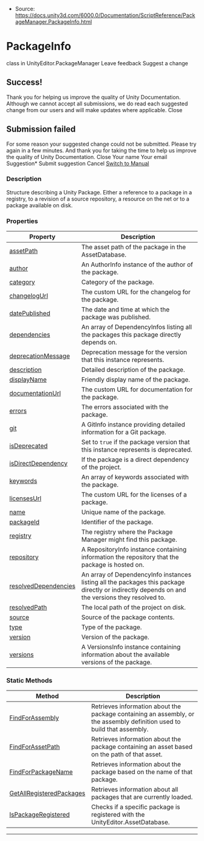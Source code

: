 * Source: https://docs.unity3d.com/6000.0/Documentation/ScriptReference/PackageManager.PackageInfo.html

# PackageInfo
class in UnityEditor.PackageManager
Leave feedback
Suggest a change
## Success!
Thank you for helping us improve the quality of Unity Documentation. Although we cannot accept all submissions, we do read each suggested change from our users and will make updates where applicable.
Close
## Submission failed
For some reason your suggested change could not be submitted. Please <a>try again</a> in a few minutes. And thank you for taking the time to help us improve the quality of Unity Documentation.
Close
Your name Your email Suggestion* Submit suggestion
Cancel
[Switch to Manual](https://docs.unity3d.com/6000.0/Documentation/Manual/class-PackageManager.html "Go to PackageManager Component in the Manual")
### Description
Structure describing a Unity Package.
Either a reference to a package in a registry, to a revision of a source repository, a resource on the net or to a package available on disk.
### Properties
Property | Description  
---|---  
[assetPath](https://docs.unity3d.com/6000.0/Documentation/ScriptReference/PackageManager.PackageInfo-assetPath.html) | The asset path of the package in the AssetDatabase.  
[author](https://docs.unity3d.com/6000.0/Documentation/ScriptReference/PackageManager.PackageInfo-author.html) | An AuthorInfo instance of the author of the package.  
[category](https://docs.unity3d.com/6000.0/Documentation/ScriptReference/PackageManager.PackageInfo-category.html) | Category of the package.  
[changelogUrl](https://docs.unity3d.com/6000.0/Documentation/ScriptReference/PackageManager.PackageInfo-changelogUrl.html) | The custom URL for the changelog for the package.  
[datePublished](https://docs.unity3d.com/6000.0/Documentation/ScriptReference/PackageManager.PackageInfo-datePublished.html) | The date and time at which the package was published.  
[dependencies](https://docs.unity3d.com/6000.0/Documentation/ScriptReference/PackageManager.PackageInfo-dependencies.html) | An array of DependencyInfos listing all the packages this package directly depends on.  
[deprecationMessage](https://docs.unity3d.com/6000.0/Documentation/ScriptReference/PackageManager.PackageInfo-deprecationMessage.html) | Deprecation message for the version that this instance represents.  
[description](https://docs.unity3d.com/6000.0/Documentation/ScriptReference/PackageManager.PackageInfo-description.html) | Detailed description of the package.  
[displayName](https://docs.unity3d.com/6000.0/Documentation/ScriptReference/PackageManager.PackageInfo-displayName.html) | Friendly display name of the package.  
[documentationUrl](https://docs.unity3d.com/6000.0/Documentation/ScriptReference/PackageManager.PackageInfo-documentationUrl.html) | The custom URL for documentation for the package.  
[errors](https://docs.unity3d.com/6000.0/Documentation/ScriptReference/PackageManager.PackageInfo-errors.html) | The errors associated with the package.  
[git](https://docs.unity3d.com/6000.0/Documentation/ScriptReference/PackageManager.PackageInfo-git.html) | A GitInfo instance providing detailed information for a Git package.  
[isDeprecated](https://docs.unity3d.com/6000.0/Documentation/ScriptReference/PackageManager.PackageInfo-isDeprecated.html) | Set to `true` if the package version that this instance represents is deprecated.  
[isDirectDependency](https://docs.unity3d.com/6000.0/Documentation/ScriptReference/PackageManager.PackageInfo-isDirectDependency.html) | If the package is a direct dependency of the project.  
[keywords](https://docs.unity3d.com/6000.0/Documentation/ScriptReference/PackageManager.PackageInfo-keywords.html) | An array of keywords associated with the package.  
[licensesUrl](https://docs.unity3d.com/6000.0/Documentation/ScriptReference/PackageManager.PackageInfo-licensesUrl.html) | The custom URL for the licenses of a package.  
[name](https://docs.unity3d.com/6000.0/Documentation/ScriptReference/PackageManager.PackageInfo-name.html) | Unique name of the package.  
[packageId](https://docs.unity3d.com/6000.0/Documentation/ScriptReference/PackageManager.PackageInfo-packageId.html) | Identifier of the package.  
[registry](https://docs.unity3d.com/6000.0/Documentation/ScriptReference/PackageManager.PackageInfo-registry.html) | The registry where the Package Manager might find this package.  
[repository](https://docs.unity3d.com/6000.0/Documentation/ScriptReference/PackageManager.PackageInfo-repository.html) | A RepositoryInfo instance containing information the repository that the package is hosted on.  
[resolvedDependencies](https://docs.unity3d.com/6000.0/Documentation/ScriptReference/PackageManager.PackageInfo-resolvedDependencies.html) | An array of DependencyInfo instances listing all the packages this package directly or indirectly depends on and the versions they resolved to.  
[resolvedPath](https://docs.unity3d.com/6000.0/Documentation/ScriptReference/PackageManager.PackageInfo-resolvedPath.html) | The local path of the project on disk.  
[source](https://docs.unity3d.com/6000.0/Documentation/ScriptReference/PackageManager.PackageInfo-source.html) | Source of the package contents.  
[type](https://docs.unity3d.com/6000.0/Documentation/ScriptReference/PackageManager.PackageInfo-type.html) | Type of the package.  
[version](https://docs.unity3d.com/6000.0/Documentation/ScriptReference/PackageManager.PackageInfo-version.html) | Version of the package.  
[versions](https://docs.unity3d.com/6000.0/Documentation/ScriptReference/PackageManager.PackageInfo-versions.html) | A VersionsInfo instance containing information about the available versions of the package.  
### Static Methods
Method | Description  
---|---  
[FindForAssembly](https://docs.unity3d.com/6000.0/Documentation/ScriptReference/PackageManager.PackageInfo.FindForAssembly.html) | Retrieves information about the package containing an assembly, or the assembly definition used to build that assembly.  
[FindForAssetPath](https://docs.unity3d.com/6000.0/Documentation/ScriptReference/PackageManager.PackageInfo.FindForAssetPath.html) | Retrieves information about the package containing an asset based on the path of that asset.  
[FindForPackageName](https://docs.unity3d.com/6000.0/Documentation/ScriptReference/PackageManager.PackageInfo.FindForPackageName.html) | Retrieves information about the package based on the name of that package.  
[GetAllRegisteredPackages](https://docs.unity3d.com/6000.0/Documentation/ScriptReference/PackageManager.PackageInfo.GetAllRegisteredPackages.html) | Retrieves information about all packages that are currently loaded.  
[IsPackageRegistered](https://docs.unity3d.com/6000.0/Documentation/ScriptReference/PackageManager.PackageInfo.IsPackageRegistered.html) | Checks if a specific package is registered with the UnityEditor.AssetDatabase.  
* * *
